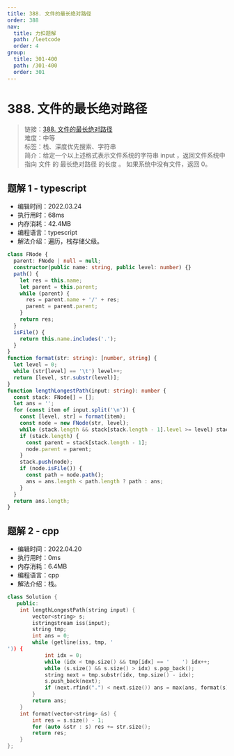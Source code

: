```yaml
---
title: 388. 文件的最长绝对路径
order: 388
nav:
  title: 力扣题解
  path: /leetcode
  order: 4
group:
  title: 301-400
  path: /301-400
  order: 301
---
```


# 388. 文件的最长绝对路径

> 链接：[388. 文件的最长绝对路径](https://leetcode-cn.com/problems/longest-absolute-file-path/)  
> 难度：中等  
> 标签：栈、深度优先搜索、字符串  
> 简介：给定一个以上述格式表示文件系统的字符串 input ，返回文件系统中 指向 文件 的 最长绝对路径 的长度 。 如果系统中没有文件，返回 0。

## 题解 1 - typescript

- 编辑时间：2022.03.24
- 执行用时：68ms
- 内存消耗：42.4MB
- 编程语言：typescript
- 解法介绍：遍历，栈存储父级。

```typescript
class FNode {
  parent: FNode | null = null;
  constructor(public name: string, public level: number) {}
  path() {
    let res = this.name;
    let parent = this.parent;
    while (parent) {
      res = parent.name + '/' + res;
      parent = parent.parent;
    }
    return res;
  }
  isFile() {
    return this.name.includes('.');
  }
}
function format(str: string): [number, string] {
  let level = 0;
  while (str[level] == '\t') level++;
  return [level, str.substr(level)];
}
function lengthLongestPath(input: string): number {
  const stack: FNode[] = [];
  let ans = '';
  for (const item of input.split('\n')) {
    const [level, str] = format(item);
    const node = new FNode(str, level);
    while (stack.length && stack[stack.length - 1].level >= level) stack.pop();
    if (stack.length) {
      const parent = stack[stack.length - 1];
      node.parent = parent;
    }
    stack.push(node);
    if (node.isFile()) {
      const path = node.path();
      ans = ans.length < path.length ? path : ans;
    }
  }
  return ans.length;
}
```
## 题解 2 - cpp
- 编辑时间：2022.04.20
- 执行用时：0ms
- 内存消耗：6.4MB
- 编程语言：cpp
- 解法介绍：栈。
```cpp
class Solution {
   public:
    int lengthLongestPath(string input) {
        vector<string> s;
        istringstream iss(input);
        string tmp;
        int ans = 0;
        while (getline(iss, tmp, '
')) {
            int idx = 0;
            while (idx < tmp.size() && tmp[idx] == '	') idx++;
            while (s.size() && s.size() > idx) s.pop_back();
            string next = tmp.substr(idx, tmp.size() - idx);
            s.push_back(next);
            if (next.rfind(".") < next.size()) ans = max(ans, format(s));
        }
        return ans;
    }
    int format(vector<string> &s) {
        int res = s.size() - 1;
        for (auto &str : s) res += str.size();
        return res;
    }
};
```

